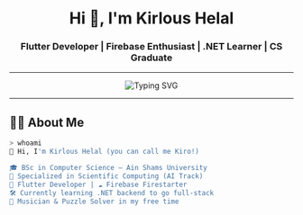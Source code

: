 <!-- GitHub Profile README for @kirlousHelal -->

<h1 align="center">Hi 👋, I'm Kirlous Helal</h1>
<h3 align="center">Flutter Developer | Firebase Enthusiast | .NET Learner | CS Graduate</h3>

---

<p align="center">
  <img src="https://readme-typing-svg.demolab.com?font=Fira+Code&weight=600&pause=1000&center=true&vCenter=true&multiline=true&width=435&lines=Flutter+Developer+💙;Backend+.NET+Explorer+⚙️;Always+Learning+New+Tech+🔥" alt="Typing SVG" />
</p>

---

## 👨‍💻 About Me

```bash
> whoami
👋 Hi, I'm Kirlous Helal (you can call me Kiro!)

🎓 BSc in Computer Science – Ain Shams University  
🧠 Specialized in Scientific Computing (AI Track)  
💙 Flutter Developer | ☁️ Firebase Firestarter  
🛠️ Currently learning .NET backend to go full-stack  
🎵 Musician & Puzzle Solver in my free time  
